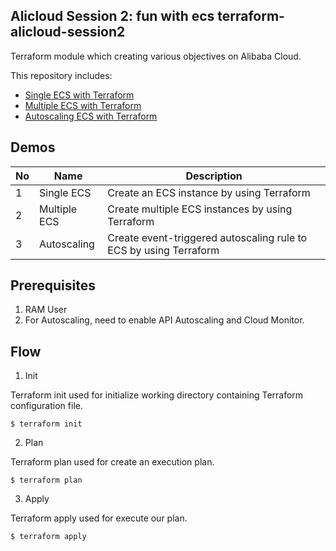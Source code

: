 Alicloud Session 2: fun with ecs
terraform-alicloud-session2
---

Terraform module which creating various objectives on Alibaba Cloud. 

This repository includes:
* [Single ECS with Terraform](https://github.com/AlibabaCloudIndonesia/terraform-alicloud-session2/tree/master/single_ecs)
* [Multiple ECS with Terraform](https://github.com/AlibabaCloudIndonesia/terraform-alicloud-session2/tree/master/multiple_ecs)
* [Autoscaling ECS with Terraform](https://github.com/AlibabaCloudIndonesia/terraform-alicloud-session2/tree/master/autoscaling_ecs)

## Demos

| No | Name | Description | 
|----|------|-------------|
| 1 | Single ECS | Create an ECS instance by using Terraform |
| 2 | Multiple ECS | Create multiple ECS instances by using Terraform |
| 3 | Autoscaling | Create event-triggered autoscaling rule to ECS by using Terraform |

## Prerequisites

1. RAM User 
2. For Autoscaling, need to enable API Autoscaling and Cloud Monitor.

## Flow
1. Init

Terraform init used for initialize  working directory containing Terraform configuration file.
```hcl
$ terraform init
```

2. Plan 

Terraform plan used for create an execution plan.
```hcl
$ terraform plan
```

3. Apply

Terraform apply used for execute our plan.
```hcl
$ terraform apply
```
